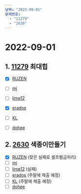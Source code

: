 ```yaml
---
날짜: "2022-09-01"
문제번호: 
  - "11279"
  - "2630"
---
```


# 2022-09-01

## 1. [11279](https://www.acmicpc.net/problem/11279) 최대힙

- [X] [RUZEN](./11279_RUZEN.md) 
- [ ] [mj](./11279_mj.md)
- [ ] [lime12](./11279_lime12.md)
- [X] [erados](./11279_erados.md)
- [ ] [KL](./11279_KL.md)
- [ ] [dohee](./11279_dohee.md)


## 2. [2630](https://www.acmicpc.net/problem/2630) 색종이만들기

- [X] [RUZEN](./2630_RUZEN.md) (잦은 실패로 셀프벌금처리)
- [ ] [mj](./2630_mj.md)
- [ ] [lime12](./2630_lime12.md) (실패)
- [ ] [erados](./2630_erados.md) (주말에 제출 예정)
- [ ] [KL](./2630_KL.md) (주말에 제출 예정)
- [ ] [dohee](./2630_dohee.md)
